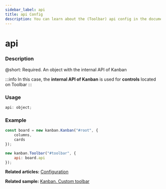 ```yaml
---
sidebar_label: api
title: api Config
description: You can learn about the (Toolbar) api config in the documentation of the DHTMLX JavaScript Kanban library. Browse developer guides and API reference, try out code examples and live demos, and download a free 30-day evaluation version of DHTMLX Kanban.
---
```


# api

### Description

@short: Required. An object with the internal API of Kanban

:::info
In this case, the **internal API of Kanban** is used for **controls** located on Toolbar
:::

### Usage

~~~jsx {}
api: object;
~~~

### Example

~~~jsx {7}
const board = new kanban.Kanban("#root", {
    columns,
    cards
});

new kanban.Toolbar("#toolbar", {
    api: board.api
});
~~~

**Related articles:** [Configuration](../../../guides/configuration#toolbar)

**Related sample:** [Kanban. Custom toolbar](https://snippet.dhtmlx.com/s5r5h4ju?tag=kanban)

